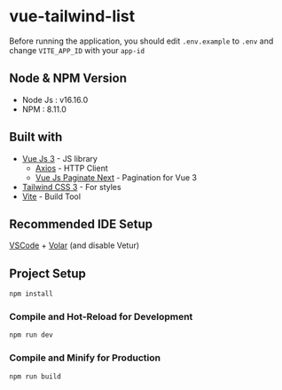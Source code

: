 #  vue-tailwind-list

Before running the application, you should edit `.env.example` to `.env` and change `VITE_APP_ID` with your `app-id`

## Node & NPM Version
- Node Js : v16.16.0
- NPM : 8.11.0

## Built with

- [Vue Js 3](https://vuejs.org/) - JS library
  - [Axios](https://github.com/axios/axios) - HTTP Client
  - [Vue Js Paginate Next](https://github.com/cloudeep/vuejs-paginate-next) - Pagination for Vue 3
- [Tailwind CSS 3](https://tailwindcss.com/) - For styles
- [Vite](https://vitejs.dev/) - Build Tool

## Recommended IDE Setup

[VSCode](https://code.visualstudio.com/) + [Volar](https://marketplace.visualstudio.com/items?itemName=Vue.volar) (and disable Vetur)

## Project Setup

```sh
npm install
```

### Compile and Hot-Reload for Development

```sh
npm run dev
```

### Compile and Minify for Production

```sh
npm run build
```
